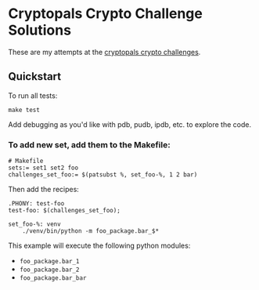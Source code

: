 # Cryptopals Crypto Challenge Solutions

These are my attempts at the [cryptopals crypto challenges](https://cryptopals.com/).

## Quickstart
To run all tests:
```
make test
```
Add debugging as you'd like with pdb, pudb, ipdb, etc. to explore the code.

### To add new set, add them to the Makefile:
```make
# Makefile
sets:= set1 set2 foo
challenges_set_foo:= $(patsubst %, set_foo-%, 1 2 bar)
```

Then add the recipes:
```make
.PHONY: test-foo
test-foo: $(challenges_set_foo);

set_foo-%: venv
	./venv/bin/python -m foo_package.bar_$*
```

This example will execute the following python modules:
- `foo_package.bar_1`
- `foo_package.bar_2`
- `foo_package.bar_bar`
